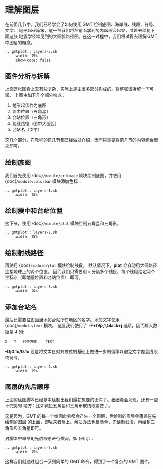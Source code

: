 # 理解图层

在前面几节中，我们已经学会了如何使用 GMT 绘制底图、海岸线、线段、符号、文字、
地形起伏等等。这一节我们将把前面学到的内容综合起来，试着去绘制下面这张
地震学经常见到的大圆弧路径图。在这一过程中，我们将试着去理解 GMT 中图层的概念。

```{eval-rst}
.. gmtplot:: layers-5.sh
    :width: 75%
    :show-code: false
```

## 图件分析与拆解

上面这张图看上去有些复杂，实际上是由很多部分构成的。将整张图拆解一下可知，
上图由如下几个部分构成：

1. 地形起伏作为底图
2. 震中位置（五角星）
3. 台站位置（三角形）
4. 射线路径（图中大圆弧）
5. 台站名（文字）

这几个部分，在教程的前几节都已经做过介绍，因而只需要将前几节的内容综合起来即可。

## 绘制底图

我们首先使用 {doc}`/module/grdimage` 模块绘制底图，并使用 {doc}`/module/colorbar`
模块添加色标：

```{eval-rst}
.. gmtplot:: layers-1.sh
    :width: 75%
```

## 绘制震中和台站位置

接下来，使用 {doc}`/module/plot` 模块绘制五角星和三角形。

```{eval-rst}
.. gmtplot:: layers-2.sh
    :width: 75%
```

## 绘制射线路径

再使用 {doc}`/module/plot` 模块绘制线段。
默认情况下，**plot** 会自动用大圆路径连接地球上的两个位置，
因而我们只需要用 `>` 分隔多个线段，每个线段给定两个坐标点（即地震位置和台站位置）
即可。

```{eval-rst}
.. gmtplot:: layers-3.sh
    :width: 75%
```

## 添加台站名

最后还需要往图画里添加台站所在地区的名字。添加文字使用 {doc}`/module/text` 模块。
这里我们使用了 **-F+f9p,1,black+j** 选项，因而输入数据是 4 列:

```
X   Y   对齐方式    TEXT
```

**-Dj0.1c/0.1c** 则是将文本在对齐方式的基础上做进一步的偏移以避免文字覆盖线段或符号。

```{eval-rst}
.. gmtplot:: layers-4.sh
    :width: 75%
```

## 图层的先后顺序

上面的绘图脚本已经基本绘制出我们最初想要的图件了。细细看会发现，还有一些不完美的
地方：比如黄色五角星和三角形被线段盖住了。

这是因为，GMT 的每一个绘图命令都会产生一个图层，后绘制的图层会覆盖在先绘制的图层
的上面，即后来者居上。解决办法也很简单，先绘制线段，再绘制三角形和五角星即可。

对脚本中命令的先后顺序进行微调，如下所示：

```{eval-rst}
.. gmtplot:: layers-5.sh
    :width: 75%
```

这样我们就通过组合一系列简单的 GMT 命令，得到了一个复杂的 GMT 图件。
